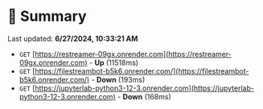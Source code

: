 # 📖 Summary
Last updated: **6/27/2024, 10:33:21 AM**

- `GET` [https://restreamer-09gx.onrender.com](https://restreamer-09gx.onrender.com) - **Up** (11518ms)
- `GET` [https://filestreambot-b5k6.onrender.com/](https://filestreambot-b5k6.onrender.com/) - **Down** (193ms)
- `GET` [https://jupyterlab-python3-12-3.onrender.com](https://jupyterlab-python3-12-3.onrender.com) - **Down** (168ms)
